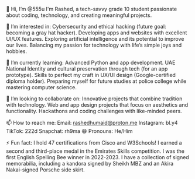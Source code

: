 👋 Hi, I’m @555u
I'm Rashed, a tech-savvy grade 10 student passionate about coding, technology, and creating meaningful projects.

👀 I’m interested in:
Cybersecurity and ethical hacking (future goal: becoming a gray hat hacker).
Developing apps and websites with excellent UI/UX features.
Exploring artificial intelligence and its potential to improve our lives.
Balancing my passion for technology with life’s simple joys and hobbies.

🌱 I’m currently learning:
Advanced Python and app development.
UAE National Identity and cultural preservation through tech (for an app prototype).
Skills to perfect my craft in UX/UI design (Google-certified diploma holder).
Preparing myself for future studies at police college while mastering computer science.

💞️ I’m looking to collaborate on:
Innovative projects that combine tradition with technology.
Web and app design projects that focus on aesthetics and functionality.
Hackathons and coding challenges with like-minded peers.

📫 How to reach me:
Email: rashedhumaid@proton.me 
Instagram: bl.y4
TikTok: 222d
Snapchat: rh9ma
😄 Pronouns:
He/Him

⚡ Fun fact:
I hold 47 certifications from Cisco and W3Schools!
I earned a second and third-place medal in the Emirates Skills competition.
I was the first English Spelling Bee winner in 2022-2023.
I have a collection of signed memorabilia, including a kandora signed by Sheikh MBZ and an Akira Nakai-signed Porsche side skirt.
